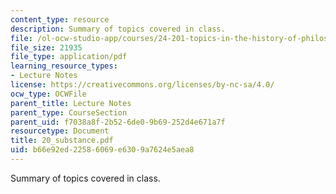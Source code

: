 ```yaml
---
content_type: resource
description: Summary of topics covered in class.
file: /ol-ocw-studio-app/courses/24-201-topics-in-the-history-of-philosophy-kant-fall-2005/b66e92ed22586069e6309a7624e5aea8_20_substance.pdf
file_size: 21935
file_type: application/pdf
learning_resource_types:
- Lecture Notes
license: https://creativecommons.org/licenses/by-nc-sa/4.0/
ocw_type: OCWFile
parent_title: Lecture Notes
parent_type: CourseSection
parent_uid: f7038a8f-2b52-6de0-9b69-252d4e671a7f
resourcetype: Document
title: 20_substance.pdf
uid: b66e92ed-2258-6069-e630-9a7624e5aea8
---
```

Summary of topics covered in class.